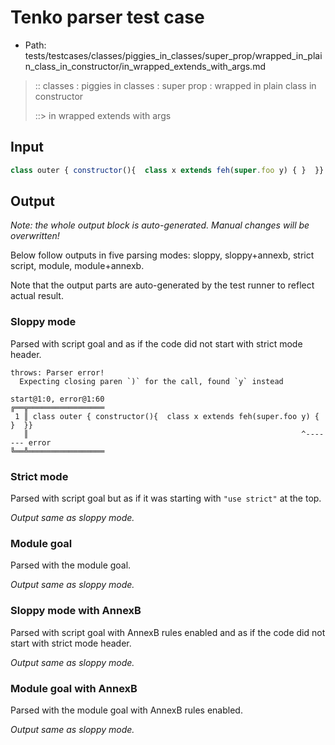 # Tenko parser test case

- Path: tests/testcases/classes/piggies_in_classes/super_prop/wrapped_in_plain_class_in_constructor/in_wrapped_extends_with_args.md

> :: classes : piggies in classes : super prop : wrapped in plain class in constructor
>
> ::> in wrapped extends with args

## Input

`````js
class outer { constructor(){  class x extends feh(super.foo y) { }  }}
`````

## Output

_Note: the whole output block is auto-generated. Manual changes will be overwritten!_

Below follow outputs in five parsing modes: sloppy, sloppy+annexb, strict script, module, module+annexb.

Note that the output parts are auto-generated by the test runner to reflect actual result.

### Sloppy mode

Parsed with script goal and as if the code did not start with strict mode header.

`````
throws: Parser error!
  Expecting closing paren `)` for the call, found `y` instead

start@1:0, error@1:60
╔══╦═════════════════
 1 ║ class outer { constructor(){  class x extends feh(super.foo y) { }  }}
   ║                                                             ^------- error
╚══╩═════════════════

`````

### Strict mode

Parsed with script goal but as if it was starting with `"use strict"` at the top.

_Output same as sloppy mode._

### Module goal

Parsed with the module goal.

_Output same as sloppy mode._

### Sloppy mode with AnnexB

Parsed with script goal with AnnexB rules enabled and as if the code did not start with strict mode header.

_Output same as sloppy mode._

### Module goal with AnnexB

Parsed with the module goal with AnnexB rules enabled.

_Output same as sloppy mode._
